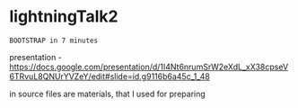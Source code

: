 # lightningTalk2
    BOOTSTRAP in 7 minutes


presentation - https://docs.google.com/presentation/d/1I4Nt6nrumSrW2eXdL_xX38cpseV6TRvuL8QNUrYVZeY/edit#slide=id.g9116b6a45c_1_48

in source files are materials, that I used for preparing

